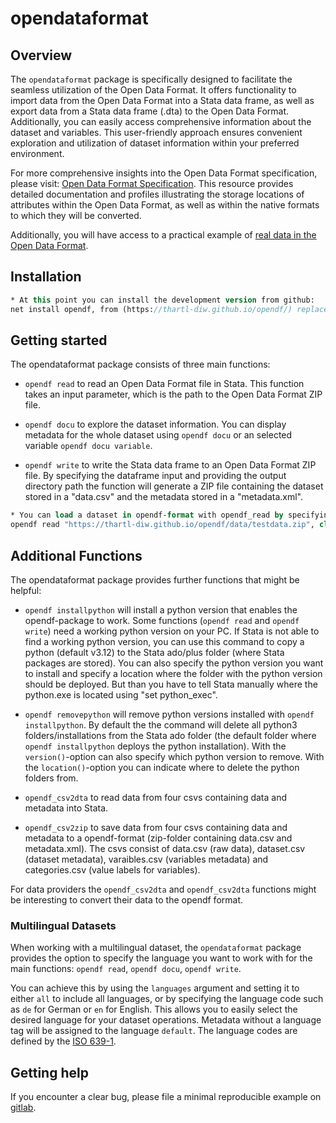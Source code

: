 # opendataformat 

## Overview

The `opendataformat` package is specifically designed to facilitate the seamless utilization of the Open Data Format. 
It offers functionality to import data from the Open Data Format into a Stata data frame, as well as export data from a Stata data frame (.dta) to the Open Data Format. 
Additionally, you can easily access comprehensive information about the dataset and variables. 
This user-friendly approach ensures convenient exploration and utilization of dataset information within your preferred environment.

For more comprehensive insights into the Open Data Format specification, please visit: [Open Data Format Specification](https://git.soep.de/opendata/specification). 
This resource provides detailed documentation and profiles illustrating the storage locations of attributes within the Open Data Format, as well as within the native formats to which they will be converted.

Additionally, you will have access to a practical example of [real data in the Open Data Format](https://git.soep.de/opendata/open-data-package).

## Installation

``` Stata
* At this point you can install the development version from github:
net install opendf, from (https://thartl-diw.github.io/opendf/) replace


```

## Getting started

The opendataformat package consists of three main functions:

- `opendf read` to read an Open Data Format file in Stata. This function takes an input parameter, which is the path to the Open Data Format ZIP file.

- `opendf docu` to explore the dataset information. You can display metadata for the whole dataset using `opendf docu` or an selected variable `opendf docu variable`. 

- `opendf write` to write the Stata data frame to an Open Data Format ZIP file. By specifying the dataframe input and providing the output directory path the function will generate a ZIP file containing the dataset stored in a "data.csv" and the metadata stored in a "metadata.xml".

``` Stata
* You can load a dataset in opendf-format with opendf_read by specifying the path to the zip-folder, (in this case, the testdataset from github):
opendf read "https://thartl-diw.github.io/opendf/data/testdata.zip", clear verbose

```

## Additional Functions

The opendataformat package provides further functions that might be helpful:

- `opendf installpython` will install a python version that enables the opendf-package to work. Some functions (`opendf read` and `opendf write`) need a working python version on your PC. If Stata is not able to find a working python version, you can use this command to copy a python (default v3.12) to the Stata ado/plus folder (where Stata packages are stored). You can also specify the python version you want to install and specify a location where the folder with the python version should be deployed. But than you have to tell Stata manually where the python.exe is located using "set python_exec".

- `opendf removepython` will remove python versions installed with `opendf installpython`. By default the the command will delete all python3 folders/installations from the Stata ado folder (the default folder where `opendf installpython` deploys the python installation). With the `version()`-option can also specify which python version to remove. With the `location()`-option you can indicate where to delete the python folders from.

- `opendf_csv2dta` to read data from four csvs containing data and metadata into Stata. 

- `opendf_csv2zip` to save data from four csvs containing data and metadata to a opendf-format (zip-folder containing data.csv and metadata.xml). The csvs consist of data.csv (raw data), dataset.csv (dataset metadata), varaibles.csv (variables metadata) and categories.csv (value labels for variables).



For data providers the `opendf_csv2dta` and `opendf_csv2dta` functions might be interesting to convert their data to the opendf format. 


### Multilingual Datasets

When working with a multilingual dataset, the `opendataformat` package provides the option to specify the language you want to work with for the main functions: `opendf read`, `opendf docu`, `opendf write`.
 
You can achieve this by using the `languages` argument and setting it to either `all` to include all languages, or by specifying the language code such as `de` for German or `en` for English. 
This allows you to easily select the desired language for your dataset operations. Metadata without a language tag will be assigned to the language `default`.
The language codes are defined by the [ISO 639-1](https://de.wikipedia.org/wiki/Liste_der_ISO-639-1-Codes).


## Getting help

If you encounter a clear bug, please file a minimal reproducible example
on [gitlab](https://git.soep.de/opendata/Stata-package/-/issues). 

